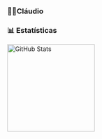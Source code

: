 ### 🧑‍💻Cláudio

### 📊 Estatísticas

<p>
  <img 
    align="left" 
    alt="GitHub Stats" 
    height="200" 
    style="padding-right: 10px;" 
    src="https://github-readme-stats.vercel.app/api?username=Claudio-Caron&show_icons=true&theme=tokyonight&include_all_commits=true&locale=pt-br" 
  />


